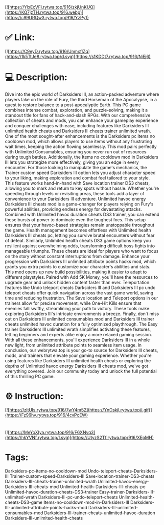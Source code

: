 [![https://YlxEcVFi.rytwa.top/916/zkjUnKUQ](https://KQ7jzTH.rytwa.top/916.webp)](https://c99URQw3.rytwa.top/916/YzPy1)
# ✅ Link:
[![https://C9eyD.rytwa.top/916/UnmxflZq](https://1k5TtJe8.rytwa.top/d.svg)](https://s1KDDt7.rytwa.top/916/NiEj6)
# 💻 Description:
Dive into the epic world of Darksiders III, an action-packed adventure where players take on the role of Fury, the third Horseman of the Apocalypse, in a quest to restore balance to a post-apocalyptic Earth. This PC game combines intense combat, exploration, and puzzle-solving, making it a standout title for fans of hack-and-slash RPGs. With our comprehensive collection of cheats and mods, you can enhance your gameplay experience and conquer challenges with ease, including features like Darksiders III unlimited health cheats and Darksiders III cheats trainer unlimited wrath.
One of the most sought-after enhancements is the Darksiders pc items no cooldown mod, which allows players to use items without any frustrating wait times, keeping the action flowing seamlessly. This mod pairs perfectly with Unlimited Consumables, ensuring you never run out of resources during tough battles. Additionally, the Items no cooldown mod in Darksiders III lets you strategize more effectively, giving you an edge in every encounter.
For those looking to manipulate the game's mechanics, the Trainer custom speed Darksiders III option lets you adjust character speed to your liking, making exploration and combat feel tailored to your style. This feature works hand-in-hand with Save location trainer DS3 cheats, allowing you to mark and return to key spots without hassle. Whether you're speeding through levels or revisiting areas, these tools add a layer of convenience to your Darksiders III adventure.
Unlimited havoc energy Darksiders III cheats mod is a game-changer for players relying on Fury's powerful abilities, providing endless energy for devastating attacks. Combined with Unlimited havoc duration cheats DS3 trainer, you can extend these bursts of power to dominate even the toughest foes. This setup ensures that your havoc-based strategies remain unstoppable throughout the game.
Health management becomes effortless with Unlimited health Darksiders III cheats pc, letting you survive brutal encounters without fear of defeat. Similarly, Unlimited health cheats DS3 game options keep you resilient against overwhelming odds, transforming difficult boss fights into manageable triumphs. These cheats are ideal for players who want to focus on the story without constant interruptions from damage.
Enhance your progression with Darksiders III unlimited attribute points hacks mod, which grants you extra points to customize your character's abilities and stats. This mod opens up new build possibilities, making it easier to adapt to different playstyles. Paired with Add 5K Money, you'll have the resources to upgrade gear and unlock hidden content faster than ever.
Teleportation features like Undo teleport cheats Darksiders III and Darksiders III pc undo teleport cheats offer quick navigation across the vast game world, saving time and reducing frustration. The Save location and Teleport options in our trainers allow for precise movement, while One-Hit Kills ensure that enemies fall swiftly, streamlining your path to victory. These tools make exploring Darksiders III's intricate environments a breeze.
Finally, don't miss out on Darksiders III unlimited consumables mod and Darksiders III trainer cheats unlimited havoc duration for a fully optimized playthrough. The Easy trainer Darksiders III unlimited wrath simplifies activating these features, letting beginners and experts alike enjoy a more relaxed gaming session. With all these enhancements, you'll experience Darksiders III in a whole new light, from unlimited attribute points to seamless item usage.
In conclusion, our webrytwa.top is your go-to source for Darksiders III cheats, mods, and trainers that elevate your gaming experience. Whether you're using features like Darksiders III unlimited health cheats or exploring the depths of Unlimited havoc energy Darksiders III cheats mod, we've got everything covered. Join our community today and unlock the full potential of this thrilling PC game.

# ⚙️ Instruction:
[![https://zltUls.rytwa.top/916/7wY4m52](https://YnOskjl.rytwa.top/i.gif)](https://Fz96hv.rytwa.top/916/4cvPcEW)
#
[![https://MeYoXIya.rytwa.top/916/F6XNvq3](https://hkYVNf.rytwa.top/l.svg)](https://UtyzS2Tf.rytwa.top/916/XEpMH)
# Tags:
Darksiders-pc-items-no-cooldown-mod Undo-teleport-cheats-Darksiders-III Trainer-custom-speed-Darksiders-III Save-location-trainer-DS3-cheats Darksiders-III-cheats-trainer-unlimited-wrath Unlimited-havoc-energy-Darksiders-III-cheats-mod Unlimited-health-Darksiders-III-cheats-pc Unlimited-havoc-duration-cheats-DS3-trainer Easy-trainer-Darksiders-III-unlimited-wrath Darksiders-III-pc-undo-teleport-cheats Unlimited-health-cheats-DS3-game Items-no-cooldown-mod-in-Darksiders-III Darksiders-III-unlimited-attribute-points-hacks-mod Darksiders-III-unlimited-consumables-mod Darksiders-III-trainer-cheats-unlimited-havoc-duration Darksiders-III-unlimited-health-cheats





